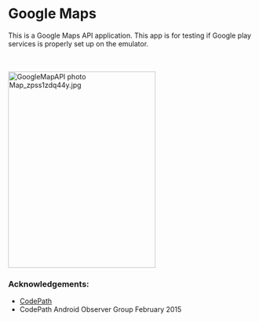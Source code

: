 # Google Maps 
This is a Google Maps API application. 
This app is for testing if Google play services is properly set up on the emulator. 

<br>
<br>
<img src="http://i1369.photobucket.com/albums/ag238/sugarcoder/CodePath/Map_zpss1zdq44y.jpg" border="0" alt="GoogleMapAPI photo Map_zpss1zdq44y.jpg" height="400" width="300" />

### Acknowledgements: 
- <a href="http://www.codepath.com">CodePath</a>
- CodePath Android Observer Group February 2015

